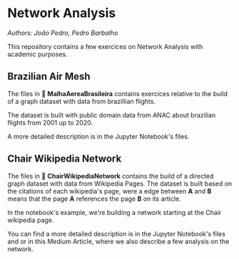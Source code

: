 # Network Analysis
_Authors: João Pedro, Pedro Barbalho_

This repository contains a few exercices on Network Analysis with academic purposes.

## Brazilian Air Mesh

The files in :open_file_folder: **MalhaAereaBrasileira** contains exercices relative to the build of a graph dataset with data from brazillian flights.

The dataset is built with public domain data from ANAC about brazilian flights from 2001 up to 2020.
 
A more detailed description is in the Jupyter Notebook's files.

## Chair Wikipedia Network

The files in :open_file_folder: **ChairWikipediaNetwork** contains the build of a directed graph dataset with data from Wikipedia Pages.
The dataset is built based on the citations of each wikipedia's page, were a edge between **A** and **B** means that the page **A** references the page **B** on its article.

In the notebook's example, we're building a network starting at the Chair wikipedia page.
 
You can find a more detailed description is in the Jupyter Notebook's files and or in this Medium Article, where we also describe a few analysis on the network.

